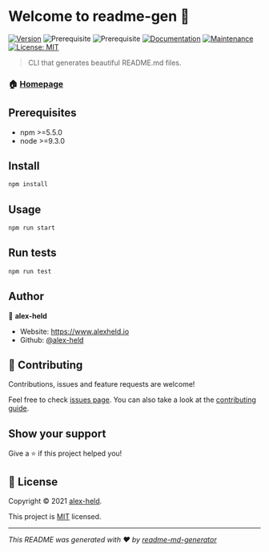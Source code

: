 # Welcome to readme-gen 👋
[![Version](https://img.shields.io/npm/v/readme-gen.svg)](https://www.npmjs.com/package/readme-gen)
![Prerequisite](https://img.shields.io/badge/npm-%3E%3D5.5.0-blue.svg)
![Prerequisite](https://img.shields.io/badge/node-%3E%3D9.3.0-blue.svg)
[![Documentation](https://img.shields.io/badge/documentation-yes-brightgreen.svg)](https://github.com/alex-held/readme-gen#readme)
[![Maintenance](https://img.shields.io/badge/Maintained%3F-yes-green.svg)](https://github.com/alex-held/readme-gen/graphs/commit-activity)
[![License: MIT](https://img.shields.io/github/license/alex-held/readme-gen)](https://github.com/alex-held/readme-gen/blob/master/LICENSE)

> CLI that generates beautiful README.md files.

### 🏠 [Homepage](https://github.com/kefranabg/readme-md-generator#readme)

## Prerequisites

- npm >=5.5.0
- node >=9.3.0

## Install

```sh
npm install
```

## Usage

```sh
npm run start
```

## Run tests

```sh
npm run test
```

## Author

👤 **alex-held**

* Website: https://www.alexheld.io
* Github: [@alex-held](https://github.com/alex-held)

## 🤝 Contributing

Contributions, issues and feature requests are welcome!

Feel free to check [issues page](https://github.com/kefranabg/readme-md-generator/issues). You can also take a look at the [contributing guide](https://github.com/alex-held/readme-gen/blob/master/CONTRIBUTING.md).

## Show your support

Give a ⭐️ if this project helped you!


## 📝 License

Copyright © 2021 [alex-held](https://github.com/alex-held).

This project is [MIT](https://github.com/alex-held/readme-gen/blob/master/LICENSE) licensed.

***
_This README was generated with ❤️ by [readme-md-generator](https://github.com/kefranabg/readme-md-generator)_